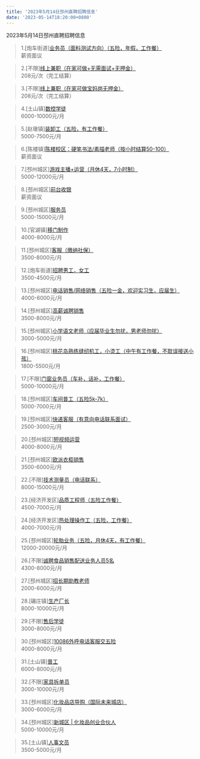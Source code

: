 ```yaml
---
title: '2023年5月14日邳州直聘招聘信息'
date: '2023-05-14T18:20:00+0800'
---
```

2023年5月14日邳州直聘招聘信息
<!--more-->
>1.[炮车街道][业务员（面料测试方向）（五险，年假，工作餐）](https://www.pizhouzhipin.com/job/11626)<br>
>薪资面议

>2.[不限][线上兼职（在家可做+无需面试+无押金）](https://www.pizhouzhipin.com/job/27126)<br>
>208元/次（完工结算）

>3.[不限][线上兼职（在家可做宝妈岗无押金）](https://www.pizhouzhipin.com/job/28010)<br>
>208元/次（完工结算）

>4.[土山镇][数控学徒](https://www.pizhouzhipin.com/job/28577)<br>
>6000-10000元/月

>5.[赵墩镇][装卸工（五险，有工作餐）](https://www.pizhouzhipin.com/job/25535)<br>
>5000-7500元/月

>6.[陈楼镇][陈楼校区：硬笔书法/素描老师（按小时结算50-100）](https://www.pizhouzhipin.com/job/26822)<br>
>薪资面议

>7.[邳州城区][游戏主播+运营（月休4天，7小时制）](https://www.pizhouzhipin.com/job/28334)<br>
>5000-12000元/月

>8.[邳州城区][前台收银](https://www.pizhouzhipin.com/job/25414)<br>
>薪资面议

>9.[邳州城区][服务员](https://www.pizhouzhipin.com/job/25413)<br>
>5000-15000元/月

>10.[官湖镇][移门制作](https://www.pizhouzhipin.com/job/23424)<br>
>4000-8000元/月

>11.[邳州城区][客服（缴纳社保）](https://www.pizhouzhipin.com/job/24674)<br>
>3500-8000元/月

>12.[炮车街道][招聘男工，女工](https://www.pizhouzhipin.com/job/28517)<br>
>3500-4500元/月

>13.[邳州城区][电话销售/网络销售（五险一金，欢迎实习生，应届生）](https://www.pizhouzhipin.com/job/26869)<br>
>4000-6000元/月

>14.[邳州城区][高薪诚聘销售](https://www.pizhouzhipin.com/job/26584)<br>
>3500-8000元/月

>15.[邳州城区][小学语文老师（应届毕业生勿扰，男老师勿扰）](https://www.pizhouzhipin.com/job/28565)<br>
>3000-5000元/月

>16.[邳州城区][桃花岛熟练缝纫机工，小烫工（中午有工作餐，不耽误接送小孩）](https://www.pizhouzhipin.com/job/25945)<br>
>1800-5500元/月

>17.[不限][门窗业务员（车补，话补，工作餐）](https://www.pizhouzhipin.com/job/24148)<br>
>5000-10000元/月

>18.[邳州城区][车间普工（五险5k-7k）](https://www.pizhouzhipin.com/job/10972)<br>
>5000-7000元/月

>19.[邳州城区][快递客服（有意向电话联系面试）](https://www.pizhouzhipin.com/job/24746)<br>
>2500-3000元/月

>20.[邳州城区][短视频运营](https://www.pizhouzhipin.com/job/25581)<br>
>4000-8000元/月

>21.[邳州城区][欧派衣柜销售](https://www.pizhouzhipin.com/job/17487)<br>
>3500-6000元/月

>22.[不限][技术测量员（电话联系）](https://www.pizhouzhipin.com/job/22849)<br>
>8000-15000元/月

>23.[经济开发区][品质工程师（五险工作餐）](https://www.pizhouzhipin.com/job/27446)<br>
>4500-7000元/月

>24.[经济开发区][热处理操作工（五险，工作餐）](https://www.pizhouzhipin.com/job/26684)<br>
>4000-7000元/月

>25.[邳州城区][轮胎业务（五险，月休4天，有工作餐）](https://www.pizhouzhipin.com/job/28518)<br>
>12000-20000元/月

>26.[不限][诚聘食品销售配送业务人员5名](https://www.pizhouzhipin.com/job/28447)<br>
>4300-8000元/月

>27.[邳州城区][招长期助教老师](https://www.pizhouzhipin.com/job/28572)<br>
>2000-6000元/月

>28.[碾庄镇][生产厂长](https://www.pizhouzhipin.com/job/25782)<br>
>8000-10000元/月

>29.[不限][售后学徒](https://www.pizhouzhipin.com/job/28031)<br>
>3000-8000元/月

>30.[邳州城区][10086外呼电话客服交五险](https://www.pizhouzhipin.com/job/26143)<br>
>4000-8000元/月

>31.[土山镇][普工](https://www.pizhouzhipin.com/job/28573)<br>
>6000-8000元/月

>32.[不限][家具拆单员](https://www.pizhouzhipin.com/job/28530)<br>
>3000-10000元/月

>33.[邳州城区][化妆品店导购（国际未来城店）](https://www.pizhouzhipin.com/job/28067)<br>
>3000-6000元/月

>34.[邳州城区][新城区 | 化妆品创业合伙人](https://www.pizhouzhipin.com/job/28377)<br>
>5000-10000元/月

>35.[土山镇][人事文员](https://www.pizhouzhipin.com/job/28574)<br>
>3500-5000元/月

